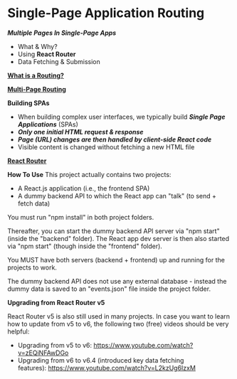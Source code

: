 # Single-Page Application Routing
***Multiple Pages In Single-Page Apps***

- What & Why?
- Using **React Router**
- Data Fetching & Submission

**[What is a Routing?](https://www.canva.com/design/DAGUZeFzIEk/JNvvhxEUAVmKU876CcQ92Q/view?utm_content=DAGUZeFzIEk&utm_campaign=designshare&utm_medium=link&utm_source=editor)**

**[Multi-Page Routing](https://www.canva.com/design/DAGUZeSCu44/8pe2iINdFSjCoEkvyqFE8g/view?utm_content=DAGUZeSCu44&utm_campaign=designshare&utm_medium=link&utm_source=editor)**

**Building SPAs**

- When building complex user interfaces, we typically build ***Single Page Applications*** (SPAs)
- ***Only one initial HTML request & response***
- ***Page (URL) changes are then handled by client-side React code***
- Visible content is changed without fetching a new HTML file

**[React Router](https://reactrouter.com/en/main)**

**How To Use**
This project actually contains two projects:
- A React.js application (i.e., the frontend SPA)
- A dummy backend API to which the React app can "talk" (to send + fetch data)

You must run "npm install" in both project folders.

Thereafter, you can start the dummy backend API server via "npm start" (inside the "backend" folder).
The React app dev server is then also started via "npm start" (though inside the "frontend" folder).

You MUST have both servers (backend + frontend) up and running for the projects to work.

The dummy backend API does not use any external database - instead the dummy data is saved to an "events.json" file inside the project folder.

**Upgrading from React Router v5**

React Router v5 is also still used in many projects. In case you want to learn how to update from v5 to v6, the following two (free) videos should be very helpful:

- Upgrading from v5 to v6: https://www.youtube.com/watch?v=zEQiNFAwDGo
- Upgrading from v6 to v6.4 (introduced key data fetching features): https://www.youtube.com/watch?v=L2kzUg6IzxM

